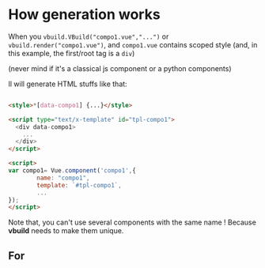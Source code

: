 # How generation works 

When you ```vbuild.VBuild("compo1.vue","...")``` or ```vbuild.render("compo1.vue")```, and `compo1.vue` contains scoped style (and, in this example, the first/root tag is a `div`)

(never mind if it's a classical js component or a python components)

Il will generate HTML stuffs like that:

```html

<style>*[data-compo1] {...}</style>

<script type="text/x-template" id="tpl-compo1">
  <div data-compo1>
    ... 
  </div>
</script>

<script>
var compo1= Vue.component('compo1',{
        name: "compo1",
        template: `#tpl-compo1`,
        ...
});
</script>
```

Note that, you can't use several components with the same name ! Because **vbuild** needs to make them unique.

## For <style> : the styles
The rules are prefixed with a css-selector to scope the template : it will match any tag which contains the `unique attribute`.
**note**: non-scoped styles are not prefixed, and so apply to all matched tags.

## For <script type="text/x-template"> : the template
The first/root tag is modified to contain the `unique attribute`, to be sure to be scoped by "scoped style".
The script-template is created with an `unique template id`, which will be referenced in the code as the template.

## For <script> : the code
A global var is declared, with the `unique name` (so you can use it, in $router, for example).
The component is named with the `unique name`, and declare its template with the `unique template id`.

## What are this unique things ?
- `unique name` : it's the (base)name of the component (without the extension ".vue").
- `unique attribut` : it is prefixed with `data-`, and the full path to the component (paths separated by `-`)
- `unique template id` : it is prefixed with `tpl-`, and the full path to the component (paths separated by `-`)

So if the component is "vues/compo1.vue"
- its `unique name` will be `compo1`
- its `unique attribut` will be `data-vues-compo1`
- its `unique template id` will be `tpl-vues-compo1`

You can test that on [vbuild's demo](https://on-the.appspot.com/vbuild/index.html) !

